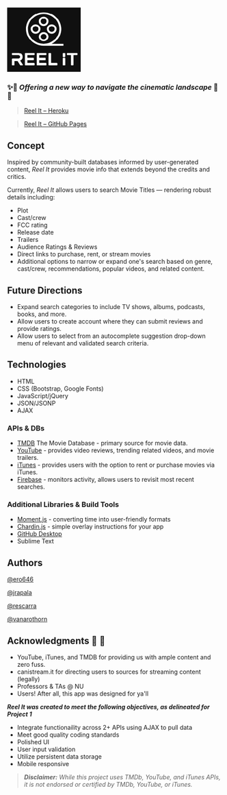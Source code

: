 ![alt text](assets/images/logo2.png "Reel iT")
### :sparkles::movie_camera: _Offering a new way to navigate the cinematic landscape_ :movie_camera::sparkles:

> [Reel It – Heroku](https://reel-it.herokuapp.com/)

> [Reel It – GitHub Pages](https://swords-in-the-darkness.github.io/ReelIt/)

## Concept
Inspired by community-built databases informed by user-generated content, _Reel It_ provides movie info that extends beyond the credits and critics. 

Currently, _Reel It_ allows users to search Movie Titles — rendering robust details including:
* Plot 
* Cast/crew 
* FCC rating 
* Release date
* Trailers
* Audience Ratings & Reviews
* Direct links to purchase, rent, or stream movies 
* Additional options to narrow or expand one's search based on genre, cast/crew, recommendations, popular videos, and related content. 


## Future Directions
* Expand search categories to include TV shows, albums, podcasts, books, and more. 
* Allow users to create account where they can submit reviews and provide ratings.
* Allow users to select from an autocomplete suggestion drop-down menu of relevant and validated search criteria. 

## Technologies
* HTML
* CSS (Bootstrap, Google Fonts)
* JavaScript/jQuery
* JSON/JSONP
* AJAX

### APIs & DBs
* [TMDB](http://www.tmdb.org/) The Movie Database - primary source for  movie data.
* [YouTube](https://developers.google.com/youtube/) - provides video reviews, trending related videos, and movie trailers.
* [iTunes](https://www.apple.com/itunes/working-itunes/) - provides users with the option to rent or purchase movies via iTunes.
* [Firebase](https://firebase.google.com/) - monitors activity, allows users to revisit most recent searches.

### Additional Libraries & Build Tools
* [Moment.js](https://momentjs.com/) - converting time into user-friendly formats
* [Chardin.js](https://heelhook.github.io/chardin.js/) - simple overlay instructions for your app 
* [GitHub Desktop](https://desktop.github.com)
* Sublime Text

## Authors

[@ero646](https://github.com/ero646)

[@jrapala](https://github.com/jrapala)

[@rescarra](https://github.com/rescarra)

[@vanarothorn](https://github.com/vanarothorn)

## Acknowledgments :clap: :clap:
* YouTube, iTunes, and TMDB for providing us with ample content and zero fuss.
* canistream.it for directing users to sources for streaming content (legally)
* Professors & TAs @ NU
* Users! After all, this app was designed for ya'll

_**Reel It was created to meet the following objectives, as delineated for Project 1**_
* Integrate functionaility across 2+ APIs using AJAX to pull data 
* Meet good quality coding standards 
* Polished UI 
* User input validation 
* Utilize persistent data storage 
* Mobile responsive




> _**Disclaimer:** While this project uses TMDb, YouTube, and iTunes APIs, it is not endorsed or certified by TMDb, YouTube, or iTunes._

